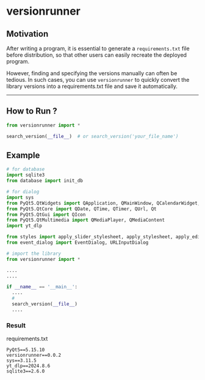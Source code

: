 # versionrunner
## Motivation

After writing a program, it is essential to generate a `requirements.txt` file before distribution, so that other users can easily recreate the deployed program.

However, finding and specifying the versions manually can often be tedious. In such cases, you can use `versionrunner` to quickly convert the library versions into a requirements.txt file and save it automatically.

---

## How to Run ?
```python
from versionrunner import *

search_version(__file__)  # or search_version('your_file_name')
```

## Example
```python
# for database
import sqlite3
from database import init_db

# for dialog
import sys
from PyQt5.QtWidgets import QApplication, QMainWindow, QCalendarWidget, QDialog, QVBoxLayout, QLineEdit, QTimeEdit, QPushButton, QListWidget, QWidget, QMessageBox, QSlider, QLabel, QHBoxLayout
from PyQt5.QtCore import QDate, QTime, QTimer, QUrl, Qt
from PyQt5.QtGui import QIcon
from PyQt5.QtMultimedia import QMediaPlayer, QMediaContent
import yt_dlp

from styles import apply_slider_stylesheet, apply_stylesheet, apply_edit_delete_stylesheet
from event_dialog import EventDialog, URLInputDialog

# import the library
from versionrunner import *

....
....

if __name__ == '__main__':
  ....
  # 
  search_version(__file__)
  ....
```
### Result
requirements.txt
```
PyQt5==5.15.10
versionrunner==0.0.2
sys==3.11.5
yt_dlp==2024.8.6
sqlite3==2.6.0
```
